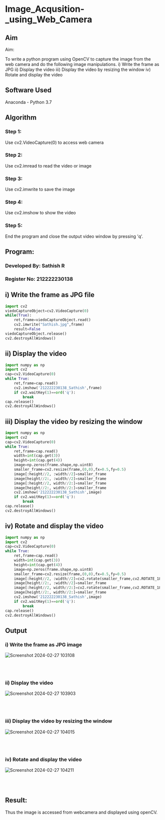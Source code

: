 # Image_Acqusition-_using_Web_Camera
## Aim
 
Aim:
 
To write a python program using OpenCV to capture the image from the web camera and do the following image manipulations.
i) Write the frame as JPG 
ii) Display the video 
iii) Display the video by resizing the window
iv) Rotate and display the video

## Software Used
Anaconda - Python 3.7
## Algorithm
### Step 1:
Use cv2.VideoCapture(0) to access web camera
<br>

### Step 2:
Use cv2.imread to read the video or image
<br>

### Step 3:
Use cv2.imwrite to save the image
<br>

### Step 4:
Use cv2.imshow to show the video
<br>

### Step 5:
End the program and close the output video window by pressing 'q'.
<br>

## Program:

### Developed By: Sathish R   
### Register No: 212222230138


## i) Write the frame as JPG file

```python
import cv2
viedoCaptureObject=cv2.VideoCapture(0)
while(True):
    ret,frame=viedoCaptureObject.read()
    cv2.imwrite("Sathish.jpg",frame)
    result=False
viedoCaptureObject.release()
cv2.destroyAllWindows()
```


## ii) Display the video
```python
import numpy as np
import cv2
cap=cv2.VideoCapture(0)
while True:
    ret,frame=cap.read()
    cv2.imshow('212222230138_Sathish',frame)
    if cv2.waitKey(1)==ord('q'):
        break
cap.release()
cv2.destroyAllWindows()
```


## iii) Display the video by resizing the window


```python
import numpy as np
import cv2
cap=cv2.VideoCapture(0)
while True:
    ret,frame=cap.read()
    width=int(cap.get(3))
    height=int(cap.get(4))
    image=np.zeros(frame.shape,np.uint8)
    smaller_frame=cv2.resize(frame,(0,0),fx=0.5,fy=0.5)
    image[:height//2, :width//2]=smaller_frame
    image[height//2:, :width//2]=smaller_frame
    image[:height//2, width//2:]=smaller_frame
    image[height//2:, width//2:]=smaller_frame
    cv2.imshow('212222230138_Sathish',image)
    if cv2.waitKey(1)==ord('q'):
        break
cap.release()
cv2.destroyAllWindows()
```


## iv) Rotate and display the video


```python
import numpy as np
import cv2
cap=cv2.VideoCapture(0)
while True:
    ret,frame=cap.read()
    width=int(cap.get(3))
    height=int(cap.get(4))
    image=np.zeros(frame.shape,np.uint8)
    smaller_frame=cv2.resize(frame,(0,0),fx=0.5,fy=0.5)
    image[:height//2, :width//2]=cv2.rotate(smaller_frame,cv2.ROTATE_180)
    image[height//2:, :width//2]=smaller_frame
    image[:height//2, width//2:]=cv2.rotate(smaller_frame,cv2.ROTATE_180)
    image[height//2:, width//2:]=smaller_frame
    cv2.imshow('212222230138_Sathish',image)
    if cv2.waitKey(1)==ord('q'):
        break
cap.release()
cv2.destroyAllWindows()
```
## Output

### i) Write the frame as JPG image
![Screenshot 2024-02-27 103108](https://github.com/r-sathish-02/Image_Acqusition-_using_Web_Camera/assets/118787261/7468fede-5d96-41e3-a291-091c9c0a60e4)

</br>
</br>


### ii) Display the video
![Screenshot 2024-02-27 103903](https://github.com/r-sathish-02/Image_Acqusition-_using_Web_Camera/assets/118787261/2ccfa47a-ed01-4720-9cd8-3a9d057f15bc)

</br>
</br>


### iii) Display the video by resizing the window
![Screenshot 2024-02-27 104015](https://github.com/r-sathish-02/Image_Acqusition-_using_Web_Camera/assets/118787261/998ae96e-0140-4b77-aca2-c12880be1c17)

</br>
</br>



### iv) Rotate and display the video
![Screenshot 2024-02-27 104211](https://github.com/r-sathish-02/Image_Acqusition-_using_Web_Camera/assets/118787261/ebe2f295-9f41-4780-8187-da5b5d5ff91a)

</br>
</br>





## Result:
Thus the image is accessed from webcamera and displayed using openCV.
